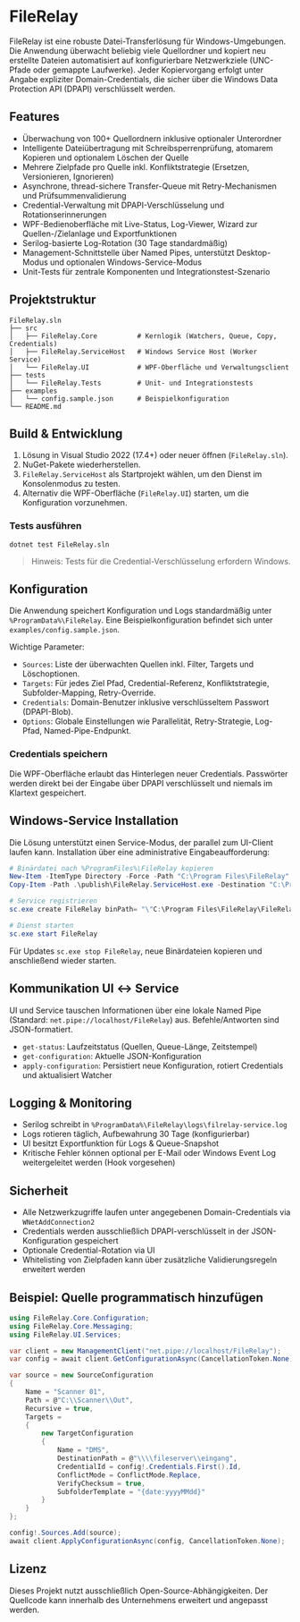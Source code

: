 # FileRelay

FileRelay ist eine robuste Datei-Transferlösung für Windows-Umgebungen. Die Anwendung überwacht beliebig viele Quellordner und kopiert neu erstellte Dateien automatisiert auf konfigurierbare Netzwerkziele (UNC-Pfade oder gemappte Laufwerke). Jeder Kopiervorgang erfolgt unter Angabe expliziter Domain-Credentials, die sicher über die Windows Data Protection API (DPAPI) verschlüsselt werden.

## Features

- Überwachung von 100+ Quellordnern inklusive optionaler Unterordner
- Intelligente Dateiübertragung mit Schreibsperrenprüfung, atomarem Kopieren und optionalem Löschen der Quelle
- Mehrere Zielpfade pro Quelle inkl. Konfliktstrategie (Ersetzen, Versionieren, Ignorieren)
- Asynchrone, thread-sichere Transfer-Queue mit Retry-Mechanismen und Prüfsummenvalidierung
- Credential-Verwaltung mit DPAPI-Verschlüsselung und Rotationserinnerungen
- WPF-Bedienoberfläche mit Live-Status, Log-Viewer, Wizard zur Quellen-/Zielanlage und Exportfunktionen
- Serilog-basierte Log-Rotation (30 Tage standardmäßig)
- Management-Schnittstelle über Named Pipes, unterstützt Desktop-Modus und optionalen Windows-Service-Modus
- Unit-Tests für zentrale Komponenten und Integrationstest-Szenario

## Projektstruktur

```
FileRelay.sln
├── src
│   ├── FileRelay.Core          # Kernlogik (Watchers, Queue, Copy, Credentials)
│   ├── FileRelay.ServiceHost   # Windows Service Host (Worker Service)
│   └── FileRelay.UI            # WPF-Oberfläche und Verwaltungsclient
├── tests
│   └── FileRelay.Tests         # Unit- und Integrationstests
├── examples
│   └── config.sample.json      # Beispielkonfiguration
└── README.md
```

## Build & Entwicklung

1. Lösung in Visual Studio 2022 (17.4+) oder neuer öffnen (`FileRelay.sln`).
2. NuGet-Pakete wiederherstellen.
3. `FileRelay.ServiceHost` als Startprojekt wählen, um den Dienst im Konsolenmodus zu testen.
4. Alternativ die WPF-Oberfläche (`FileRelay.UI`) starten, um die Konfiguration vorzunehmen.

### Tests ausführen

```
dotnet test FileRelay.sln
```

> Hinweis: Tests für die Credential-Verschlüsselung erfordern Windows.

## Konfiguration

Die Anwendung speichert Konfiguration und Logs standardmäßig unter `%ProgramData%\FileRelay`. Eine Beispielkonfiguration befindet sich unter `examples/config.sample.json`.

Wichtige Parameter:

- `Sources`: Liste der überwachten Quellen inkl. Filter, Targets und Löschoptionen.
- `Targets`: Für jedes Ziel Pfad, Credential-Referenz, Konfliktstrategie, Subfolder-Mapping, Retry-Override.
- `Credentials`: Domain-Benutzer inklusive verschlüsseltem Passwort (DPAPI-Blob).
- `Options`: Globale Einstellungen wie Parallelität, Retry-Strategie, Log-Pfad, Named-Pipe-Endpunkt.

### Credentials speichern

Die WPF-Oberfläche erlaubt das Hinterlegen neuer Credentials. Passwörter werden direkt bei der Eingabe über DPAPI verschlüsselt und niemals im Klartext gespeichert.

## Windows-Service Installation

Die Lösung unterstützt einen Service-Modus, der parallel zum UI-Client laufen kann. Installation über eine administrative Eingabeaufforderung:

```powershell
# Binärdatei nach %ProgramFiles%\FileRelay kopieren
New-Item -ItemType Directory -Force -Path "C:\Program Files\FileRelay"
Copy-Item -Path .\publish\FileRelay.ServiceHost.exe -Destination "C:\Program Files\FileRelay" -Force

# Service registrieren
sc.exe create FileRelay binPath= "\"C:\Program Files\FileRelay\FileRelay.ServiceHost.exe\"" start= auto DisplayName= "FileRelay File Service"

# Dienst starten
sc.exe start FileRelay
```

Für Updates `sc.exe stop FileRelay`, neue Binärdateien kopieren und anschließend wieder starten.

## Kommunikation UI ↔ Service

UI und Service tauschen Informationen über eine lokale Named Pipe (Standard: `net.pipe://localhost/FileRelay`) aus. Befehle/Antworten sind JSON-formatiert.

- `get-status`: Laufzeitstatus (Quellen, Queue-Länge, Zeitstempel)
- `get-configuration`: Aktuelle JSON-Konfiguration
- `apply-configuration`: Persistiert neue Konfiguration, rotiert Credentials und aktualisiert Watcher

## Logging & Monitoring

- Serilog schreibt in `%ProgramData%\FileRelay\logs\filrelay-service.log`
- Logs rotieren täglich, Aufbewahrung 30 Tage (konfigurierbar)
- UI besitzt Exportfunktion für Logs & Queue-Snapshot
- Kritische Fehler können optional per E-Mail oder Windows Event Log weitergeleitet werden (Hook vorgesehen)

## Sicherheit

- Alle Netzwerkzugriffe laufen unter angegebenen Domain-Credentials via `WNetAddConnection2`
- Credentials werden ausschließlich DPAPI-verschlüsselt in der JSON-Konfiguration gespeichert
- Optionale Credential-Rotation via UI
- Whitelisting von Zielpfaden kann über zusätzliche Validierungsregeln erweitert werden

## Beispiel: Quelle programmatisch hinzufügen

```csharp
using FileRelay.Core.Configuration;
using FileRelay.Core.Messaging;
using FileRelay.UI.Services;

var client = new ManagementClient("net.pipe://localhost/FileRelay");
var config = await client.GetConfigurationAsync(CancellationToken.None);

var source = new SourceConfiguration
{
    Name = "Scanner 01",
    Path = @"C:\\Scanner\\Out",
    Recursive = true,
    Targets =
    {
        new TargetConfiguration
        {
            Name = "DMS",
            DestinationPath = @"\\\\fileserver\\eingang",
            CredentialId = config!.Credentials.First().Id,
            ConflictMode = ConflictMode.Replace,
            VerifyChecksum = true,
            SubfolderTemplate = "{date:yyyyMMdd}"
        }
    }
};

config!.Sources.Add(source);
await client.ApplyConfigurationAsync(config, CancellationToken.None);
```

## Lizenz

Dieses Projekt nutzt ausschließlich Open-Source-Abhängigkeiten. Der Quellcode kann innerhalb des Unternehmens erweitert und angepasst werden.
